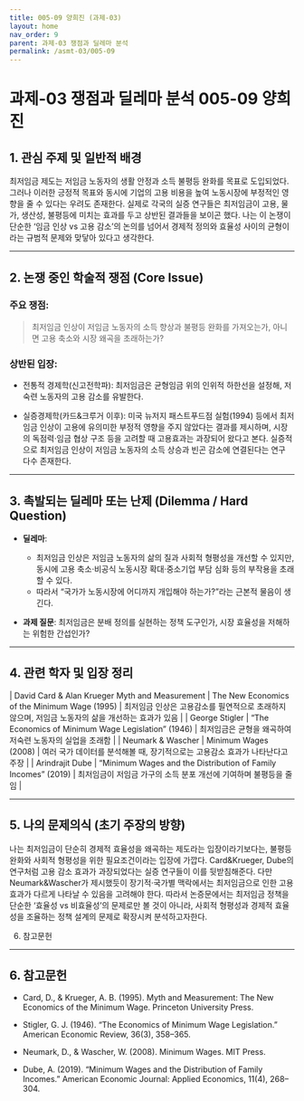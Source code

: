 ```yaml
---
title: 005-09 양희진 (과제-03)
layout: home
nav_order: 9
parent: 과제-03 쟁점과 딜레마 분석
permalink: /asmt-03/005-09
---
```


# 과제-03 쟁점과 딜레마 분석 005-09 양희진 

## 1. 관심 주제 및 일반적 배경

최저임금 제도는 저임금 노동자의 생활 안정과 소득 불평등 완화를 목표로 도입되었다. 그러나 이러한 긍정적 목표와 동시에 기업의 고용 비용을 높여 노동시장에 부정적인 영향을 줄 수 있다는 우려도 존재한다. 실제로 각국의 실증 연구들은 최저임금이 고용, 물가, 생산성, 불평등에 미치는 효과를 두고 상반된 결과들을 보이곤 했다. 나는 이 논쟁이 단순한 ‘임금 인상 vs 고용 감소’의  논의를 넘어서 경제적 정의와 효율성 사이의 균형이라는 규범적 문제와 맞닿아 있다고 생각한다.

---

## 2. 논쟁 중인 학술적 쟁점 (Core Issue)

### 주요 쟁점:  

> 최저임금 인상이 저임금 노동자의 소득 향상과 불평등 완화를 가져오는가, 아니면 고용 축소와 시장 왜곡을 초래하는가?

### 상반된 입장:
 - 전통적 경제학(신고전학파): 최저임금은 균형임금 위의 인위적 하한선을 설정해, 저숙련 노동자의 고용 감소를 유발한다.

 - 실증경제학(카드&크루거 이후): 미국 뉴저지 패스트푸드점 실험(1994) 등에서 최저임금 인상이 고용에 유의미한 부정적 영향을 주지 않았다는 결과를 제시하며, 시장의 독점력·임금 협상 구조 등을 고려할 때 고용효과는 과장되어 왔다고 본다. 실증적으로 최저임금 인상이 저임금 노동자의 소득 상승과 빈곤 감소에 연결된다는 연구 다수 존재한다.

---

## 3. 촉발되는 딜레마 또는 난제 (Dilemma / Hard Question)

- **딜레마**: 
  - 최저임금 인상은 저임금 노동자의 삶의 질과 사회적 형평성을 개선할 수 있지만, 동시에 고용 축소·비공식 노동시장 확대·중소기업 부담 심화 등의 부작용을 초래할 수 있다.
  - 따라서 “국가가 노동시장에 어디까지 개입해야 하는가?”라는 근본적 물음이 생긴다.

 - **과제 질문**: 최저임금은 분배 정의를 실현하는 정책 도구인가, 시장 효율성을 저해하는 위험한 간섭인가?

---

## 4. 관련 학자 및 입장 정리

| David Card & Alan Krueger	Myth and Measurement | The New Economics of the Minimum Wage (1995) |	최저임금 인상은 고용감소를 필연적으로 초래하지 않으며, 저임금 노동자의 삶을 개선하는 효과가 있음 |
| George Stigler	| “The Economics of Minimum Wage Legislation” (1946) |	최저임금은 균형을 왜곡하여 저숙련 노동자의 실업을 초래함 |
| Neumark & Wascher	| Minimum Wages (2008)	| 여러 국가 데이터를 분석해볼 때, 장기적으로는 고용감소 효과가 나타난다고 주장 |
| Arindrajit Dube	| “Minimum Wages and the Distribution of Family Incomes” (2019)	| 최저임금이 저임금 가구의 소득 분포 개선에 기여하며 불평등을 줄임 |

---

## 5. 나의 문제의식 (초기 주장의 방향)

나는 최저임금이 단순히 경제적 효율성을 왜곡하는 제도라는 입장이라기보다는, 불평등 완화와 사회적 형평성을 위한 필요조건이라는 입장에 가깝다. Card&Krueger, Dube의 연구처럼 고용 감소 효과가 과장되었다는 실증 연구들이 이를 뒷받침해준다. 다만 Neumark&Wascher가 제시했듯이 장기적·국가별 맥락에서는 최저임금으로 인한 고용효과가 다르게 나타날 수 있음을 고려해야 한다. 따라서 논증문에서는 최저임금 정책을 단순한 ‘효율성 vs 비효율성’의 문제로만 볼 것이 아니라, 사회적 형평성과 경제적 효율성을 조율하는 정책 설계의 문제로 확장시켜 분석하고자한다.

6. 참고문헌

---

## 6. 참고문헌

 - Card, D., & Krueger, A. B. (1995). Myth and Measurement: The New Economics of the Minimum Wage. Princeton University Press.

 - Stigler, G. J. (1946). “The Economics of Minimum Wage Legislation.” American Economic Review, 36(3), 358–365.

 - Neumark, D., & Wascher, W. (2008). Minimum Wages. MIT Press.

 - Dube, A. (2019). “Minimum Wages and the Distribution of Family Incomes.” American Economic Journal: Applied Economics, 11(4), 268–304.